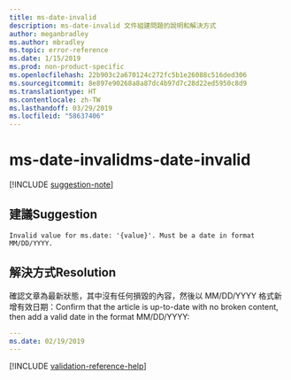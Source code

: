 ```yaml
---
title: ms-date-invalid
description: ms-date-invalid 文件組建問題的說明和解決方式
author: meganbradley
ms.author: mbradley
ms.topic: error-reference
ms.date: 1/15/2019
ms.prod: non-product-specific
ms.openlocfilehash: 22b903c2a670124c272fc5b1e26088c516ded306
ms.sourcegitcommit: 8e897e90268a8a87dc4b97d7c28d22ed5950c8d9
ms.translationtype: HT
ms.contentlocale: zh-TW
ms.lasthandoff: 03/29/2019
ms.locfileid: "58637406"
---
```

# <a name="ms-date-invalid"></a><span data-ttu-id="0e15f-103">ms-date-invalid</span><span class="sxs-lookup"><span data-stu-id="0e15f-103">ms-date-invalid</span></span>

[!INCLUDE [suggestion-note](includes/suggestion-note.md)]

## <a name="suggestion"></a><span data-ttu-id="0e15f-104">建議</span><span class="sxs-lookup"><span data-stu-id="0e15f-104">Suggestion</span></span>

`Invalid value for ms.date: '{value}'. Must be a date in format MM/DD/YYYY.`

## <a name="resolution"></a><span data-ttu-id="0e15f-105">解決方式</span><span class="sxs-lookup"><span data-stu-id="0e15f-105">Resolution</span></span>

<span data-ttu-id="0e15f-106">確認文章為最新狀態，其中沒有任何損毀的內容，然後以 MM/DD/YYYY 格式新增有效日期：</span><span class="sxs-lookup"><span data-stu-id="0e15f-106">Confirm that the article is up-to-date with no broken content, then add a valid date in the format MM/DD/YYYY:</span></span>

```yml
---
ms.date: 02/19/2019
---
```

<!--make sure to add this file to your includes folder and verify the path-->
[!INCLUDE [validation-reference-help](includes/validation-reference-help.md)]
